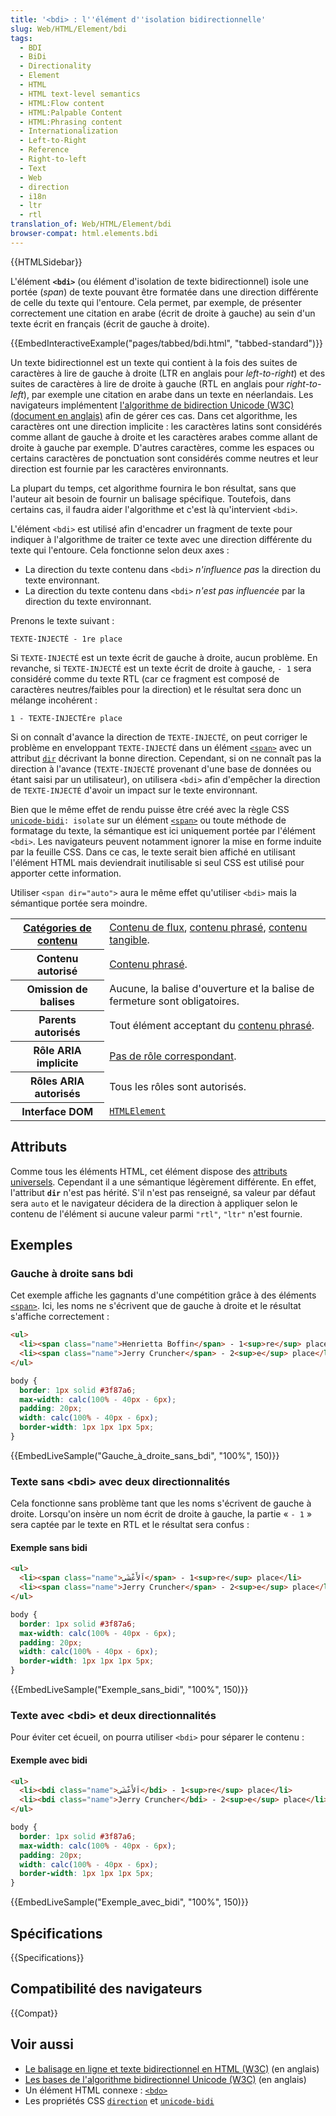 ```yaml
---
title: '<bdi> : l''élément d''isolation bidirectionnelle'
slug: Web/HTML/Element/bdi
tags:
  - BDI
  - BiDi
  - Directionality
  - Element
  - HTML
  - HTML text-level semantics
  - HTML:Flow content
  - HTML:Palpable Content
  - HTML:Phrasing content
  - Internationalization
  - Left-to-Right
  - Reference
  - Right-to-left
  - Text
  - Web
  - direction
  - i18n
  - ltr
  - rtl
translation_of: Web/HTML/Element/bdi
browser-compat: html.elements.bdi
---
```


{{HTMLSidebar}}

L'élément **`<bdi>`** (ou élément d'isolation de texte bidirectionnel) isole une portée (_span_) de texte pouvant être formatée dans une direction différente de celle du texte qui l'entoure. Cela permet, par exemple, de présenter correctement une citation en arabe (écrit de droite à gauche) au sein d'un texte écrit en français (écrit de gauche à droite).

{{EmbedInteractiveExample("pages/tabbed/bdi.html", "tabbed-standard")}}

Un texte bidirectionnel est un texte qui contient à la fois des suites de caractères à lire de gauche à droite (LTR en anglais pour _left-to-right_) et des suites de caractères à lire de droite à gauche (RTL en anglais pour _right-to-left_), par exemple une citation en arabe dans un texte en néerlandais. Les navigateurs implémentent [l'algorithme de bidirection Unicode (W3C)(document en anglais)](https://www.w3.org/International/articles/inline-bidi-markup/uba-basics) afin de gérer ces cas. Dans cet algorithme, les caractères ont une direction implicite : les caractères latins sont considérés comme allant de gauche à droite et les caractères arabes comme allant de droite à gauche par exemple. D'autres caractères, comme les espaces ou certains caractères de ponctuation sont considérés comme neutres et leur direction est fournie par les caractères environnants.

La plupart du temps, cet algorithme fournira le bon résultat, sans que l'auteur ait besoin de fournir un balisage spécifique. Toutefois, dans certains cas, il faudra aider l'algorithme et c'est là qu'intervient `<bdi>`.

L'élément `<bdi>` est utilisé afin d'encadrer un fragment de texte pour indiquer à l'algorithme de traiter ce texte avec une direction différente du texte qui l'entoure. Cela fonctionne selon deux axes :

- La direction du texte contenu dans `<bdi>` _n'influence pas_ la direction du texte environnant.
- La direction du texte contenu dans `<bdi>` _n'est pas influencée_ par la direction du texte environnant.

Prenons le texte suivant :

```plain
TEXTE-INJECTÉ - 1re place
```

Si `TEXTE-INJECTÉ` est un texte écrit de gauche à droite, aucun problème. En revanche, si `TEXTE-INJECTÉ` est un texte écrit de droite à gauche, `- 1` sera considéré comme du texte RTL (car ce fragment est composé de caractères neutres/faibles pour la direction) et le résultat sera donc un mélange incohérent :

```plain
1 - TEXTE-INJECTÉre place
```

Si on connaît d'avance la direction de `TEXTE-INJECTÉ`, on peut corriger le problème en enveloppant `TEXTE-INJECTÉ` dans un élément [`<span>`](/fr/docs/Web/HTML/Element/span) avec un attribut [`dir`](/fr/docs/Web/HTML/Global_attributes#attr-dir) décrivant la bonne direction. Cependant, si on ne connaît pas la direction à l'avance (`TEXTE-INJECTÉ` provenant d'une base de données ou étant saisi par un utilisateur), on utilisera `<bdi>` afin d'empêcher la direction de `TEXTE-INJECTÉ` d'avoir un impact sur le texte environnant.

Bien que le même effet de rendu puisse être créé avec la règle CSS [`unicode-bidi`](/fr/docs/Web/CSS/unicode-bidi)`: isolate` sur un élément [`<span>`](/fr/docs/Web/HTML/Element/span) ou toute méthode de formatage du texte, la sémantique est ici uniquement portée par l'élément `<bdi>`. Les navigateurs peuvent notamment ignorer la mise en forme induite par la feuille CSS. Dans ce cas, le texte serait bien affiché en utilisant l'élément HTML mais deviendrait inutilisable si seul CSS est utilisé pour apporter cette information.

Utiliser `<span dir="auto">` aura le même effet qu'utiliser `<bdi>` mais la sémantique portée sera moindre.

<table class="properties">
  <tbody>
    <tr>
      <th scope="row">
        <a href="/fr/docs/Web/Guide/HTML/Content_categories"
          >Catégories de contenu</a
        >
      </th>
      <td>
        <a href="/fr/docs/Web/Guide/HTML/Content_categories#flow_content"
          >Contenu de flux</a
        >,
        <a href="/fr/docs/Web/Guide/HTML/Content_categories#phrasing_content"
          >contenu phrasé</a
        >,
        <a href="/fr/docs/Web/Guide/HTML/Content_categories#palpable_content"
          >contenu tangible</a
        >.
      </td>
    </tr>
    <tr>
      <th scope="row">Contenu autorisé</th>
      <td>
        <a href="/fr/docs/Web/Guide/HTML/Content_categories#phrasing_content"
          >Contenu phrasé</a
        >.
      </td>
    </tr>
    <tr>
      <th scope="row">Omission de balises</th>
      <td>
        Aucune, la balise d'ouverture et la balise de fermeture sont
        obligatoires.
      </td>
    </tr>
    <tr>
      <th scope="row">Parents autorisés</th>
      <td>
        Tout élément acceptant du
        <a href="/fr/docs/Web/Guide/HTML/Content_categories#phrasing_content"
          >contenu phrasé</a
        >.
      </td>
    </tr>
    <tr>
      <th scope="row">Rôle ARIA implicite</th>
      <td>
        <a href="https://www.w3.org/TR/html-aria/#dfn-no-corresponding-role"
          >Pas de rôle correspondant</a
        >.
      </td>
    </tr>
    <tr>
      <th scope="row">Rôles ARIA autorisés</th>
      <td>Tous les rôles sont autorisés.</td>
    </tr>
    <tr>
      <th scope="row">Interface DOM</th>
      <td>
        <a href="/fr/docs/Web/API/HTMLElement"><code>HTMLElement</code></a>
      </td>
    </tr>
  </tbody>
</table>

## Attributs

Comme tous les éléments HTML, cet élément dispose des [attributs universels](/fr/docs/Web/HTML/Global_attributes). Cependant il a une sémantique légèrement différente. En effet, l'attribut **`dir`** n'est pas hérité. S'il n'est pas renseigné, sa valeur par défaut sera `auto` et le navigateur décidera de la direction à appliquer selon le contenu de l'élément si aucune valeur parmi `"rtl"`, `"ltr"` n'est fournie.

## Exemples

### Gauche à droite sans bdi

Cet exemple affiche les gagnants d'une compétition grâce à des éléments [`<span>`](/fr/docs/Web/HTML/Element/span). Ici, les noms ne s'écrivent que de gauche à droite et le résultat s'affiche correctement :

```html
<ul>
  <li><span class="name">Henrietta Boffin</span> - 1<sup>re</sup> place</li>
  <li><span class="name">Jerry Cruncher</span> - 2<sup>e</sup> place</li>
</ul>
```

```css hidden
body {
  border: 1px solid #3f87a6;
  max-width: calc(100% - 40px - 6px);
  padding: 20px;
  width: calc(100% - 40px - 6px);
  border-width: 1px 1px 1px 5px;
}
```

{{EmbedLiveSample("Gauche_à_droite_sans_bdi", "100%", 150)}}

### Texte sans \<bdi> avec deux directionnalités

Cela fonctionne sans problème tant que les noms s'écrivent de gauche à droite. Lorsqu'on insère un nom écrit de droite à gauche, la partie « `- 1` » sera captée par le texte en RTL et le résultat sera confus :

#### Exemple sans bidi

```html
<ul>
  <li><span class="name">اَلأَعْشَى</span> - 1<sup>re</sup> place</li>
  <li><span class="name">Jerry Cruncher</span> - 2<sup>e</sup> place</li>
</ul>
```

```css hidden
body {
  border: 1px solid #3f87a6;
  max-width: calc(100% - 40px - 6px);
  padding: 20px;
  width: calc(100% - 40px - 6px);
  border-width: 1px 1px 1px 5px;
}
```

{{EmbedLiveSample("Exemple_sans_bidi", "100%", 150)}}

### Texte avec \<bdi> et deux directionnalités

Pour éviter cet écueil, on pourra utiliser `<bdi>` pour séparer le contenu :

#### Exemple avec bidi

```html
<ul>
  <li><bdi class="name">اَلأَعْشَى</bdi> - 1<sup>re</sup> place</li>
  <li><bdi class="name">Jerry Cruncher</bdi> - 2<sup>e</sup> place</li>
</ul>
```

```css hidden
body {
  border: 1px solid #3f87a6;
  max-width: calc(100% - 40px - 6px);
  padding: 20px;
  width: calc(100% - 40px - 6px);
  border-width: 1px 1px 1px 5px;
}
```

{{EmbedLiveSample("Exemple_avec_bidi", "100%", 150)}}

## Spécifications

{{Specifications}}

## Compatibilité des navigateurs

{{Compat}}

## Voir aussi

- [Le balisage en ligne et texte bidirectionnel en HTML (W3C)](https://www.w3.org/International/articles/inline-bidi-markup/) (en anglais)
- [Les bases de l'algorithme bidirectionnel Unicode (W3C)](https://www.w3.org/International/articles/inline-bidi-markup/uba-basics) (en anglais)
- Un élément HTML connexe : [`<bdo>`](/fr/docs/Web/HTML/Element/bdo)
- Les propriétés CSS [`direction`](/fr/docs/Web/CSS/direction) et [`unicode-bidi`](/fr/docs/Web/CSS/unicode-bidi)
